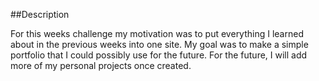 ##Description



For this weeks challenge my motivation was to put everything I learned about in the previous weeks into one site. My goal was to make a simple portfolio that I could possibly use for the future. For the future, I will add more of my personal projects once created. 